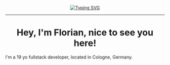 <p align="center">
    <a href="https://git.io/typing-svg"><img src="https://readme-typing-svg.demolab.com?font=Poppins&size=30&pause=500&color=F7D43D&center=true&vCenter=true&random=false&width=550&lines=Hey%2C+I'm+Flo+%F0%9F%91%8B;I'm+a+fullstack+developer;My+tech+stacks%3A+HTML%2C+JS%2C+CSS%2C+Java" alt="Typing SVG" /></a>
</p>
<hr />
<h1 align="center">Hey, I'm Florian, nice to see you here!</h1>
I'm a 19 yo fullstack developer, located in Cologne, Germany.
